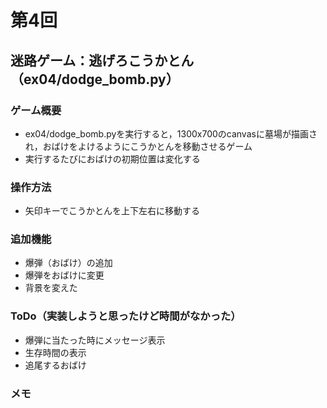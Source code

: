 # 第4回
## 迷路ゲーム：逃げろこうかとん（ex04/dodge_bomb.py）
### ゲーム概要
- ex04/dodge_bomb.pyを実行すると，1300x700のcanvasに墓場が描画され，おばけをよけるようにこうかとんを移動させるゲーム
- 実行するたびにおばけの初期位置は変化する
### 操作方法
- 矢印キーでこうかとんを上下左右に移動する
### 追加機能
- 爆弾（おばけ）の追加
- 爆弾をおばけに変更
- 背景を変えた
### ToDo（実装しようと思ったけど時間がなかった）
- 爆弾に当たった時にメッセージ表示
- 生存時間の表示
- 追尾するおばけ
### メモ